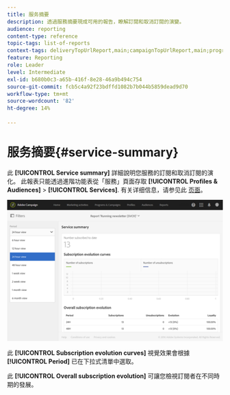 ```yaml
---
title: 服务摘要
description: 透過服務摘要現成可用的報告，瞭解訂閱和取消訂閱的演變。
audience: reporting
content-type: reference
topic-tags: list-of-reports
context-tags: deliveryTopUrlReport,main;campaignTopUrlReport,main;programTopUrlReport,main
feature: Reporting
role: Leader
level: Intermediate
exl-id: b680b0c3-a65b-416f-8e28-46a9b494c754
source-git-commit: fcb5c4a92f23bdffd1082b7b044b5859dead9d70
workflow-type: tm+mt
source-wordcount: '82'
ht-degree: 14%

---
```


# 服务摘要{#service-summary}

此 **[!UICONTROL Service summary]** 詳細說明您服務的訂閱和取消訂閱的演化。
此報表只能透過進階功能表從「服務」頁面存取 **[!UICONTROL Profiles & Audiences]** > **[!UICONTROL Services]**. 有关详细信息，请参见此 [ 页面](../../audiences/using/monitoring-subscriptions.md#service-reports)。

![](assets/service-summary.png)

此 **[!UICONTROL Subscription evolution curves]** 視覺效果會根據 **[!UICONTROL Period]** 已在下拉式清單中選取。

此 **[!UICONTROL Overall subscription evolution]** 可讓您檢視訂閱者在不同時期的發展。
